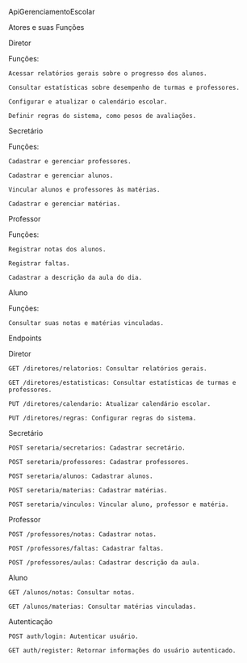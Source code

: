 ApiGerenciamentoEscolar

Atores e suas Funções

Diretor

  Funções:

    Acessar relatórios gerais sobre o progresso dos alunos.

    Consultar estatísticas sobre desempenho de turmas e professores.

    Configurar e atualizar o calendário escolar.

    Definir regras do sistema, como pesos de avaliações.

Secretário

  Funções:

    Cadastrar e gerenciar professores.

    Cadastrar e gerenciar alunos.

    Vincular alunos e professores às matérias.

    Cadastrar e gerenciar matérias.

Professor

  Funções:
  
    Registrar notas dos alunos.

    Registrar faltas.

    Cadastrar a descrição da aula do dia.

Aluno

  Funções:

    Consultar suas notas e matérias vinculadas.

Endpoints 

Diretor

    GET /diretores/relatorios: Consultar relatórios gerais.

    GET /diretores/estatisticas: Consultar estatísticas de turmas e professores.

    PUT /diretores/calendario: Atualizar calendário escolar.

    PUT /diretores/regras: Configurar regras do sistema.

Secretário

    POST seretaria/secretarios: Cadastrar secretário.

    POST seretaria/professores: Cadastrar professores.

    POST seretaria/alunos: Cadastrar alunos.

    POST seretaria/materias: Cadastrar matérias.

    POST seretaria/vinculos: Vincular aluno, professor e matéria.

Professor

    POST /professores/notas: Cadastrar notas.

    POST /professores/faltas: Cadastrar faltas.

    POST /professores/aulas: Cadastrar descrição da aula.

Aluno

    GET /alunos/notas: Consultar notas.

    GET /alunos/materias: Consultar matérias vinculadas.

Autenticação

    POST auth/login: Autenticar usuário.

    GET auth/register: Retornar informações do usuário autenticado.
